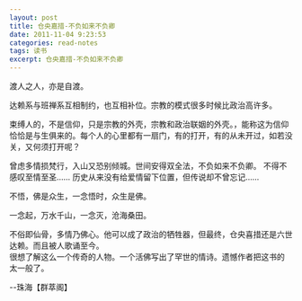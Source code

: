 ```yaml
---
layout: post
title: 仓央嘉措-不负如来不负卿
date: 2011-11-04 9:23:53
categories: read-notes
tags: 读书
excerpt: 仓央嘉措-不负如来不负卿
---
```


渡人之人，亦是自渡。

达赖系与班禅系互相制约，也互相补位。宗教的模式很多时候比政治高许多。

束缚人的，不是信仰，只是宗教的外壳，宗教和政治联姻的外壳。，能称这为信仰恰恰是与生俱来的。每个人的心里都有一扇门，有的打开，有的从未开过，如若没关，又何须打开呢？

曾虑多情损梵行，入山又恐别倾城。世间安得双全法，不负如来不负卿。
不得不感叹至情至圣……
历史从来没有给爱情留下位置，但传说却不曾忘记……

不悟，佛是众生，一念悟时，众生是佛。

一念起，万水千山，一念灭，沧海桑田。

不俗即仙骨，多情乃佛心。他可以成了政治的牺牲器，但最终，仓央喜措还是六世达赖。而且被人歌诵至今。  
很想了解这么一个传奇的人物。一个活佛写出了罕世的情诗。遗憾作者把这书的 太一般了。

--珠海【群萃阁】 

















